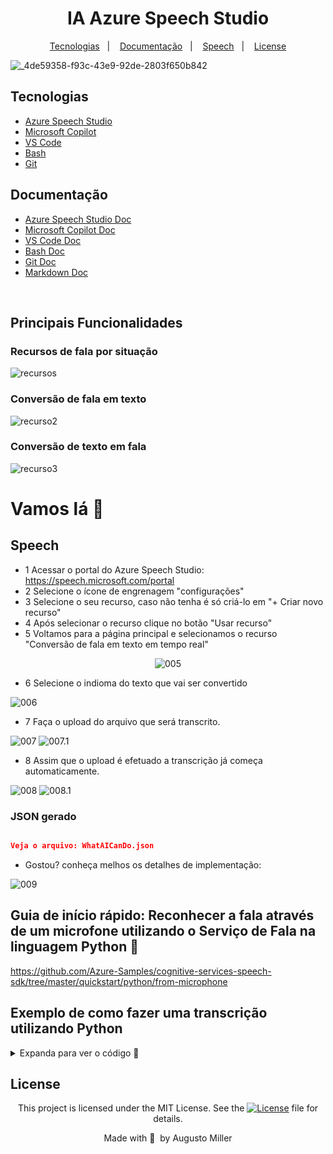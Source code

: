 <div align="center">
 <h1>IA Azure Speech Studio</h1>
</div>

 <p align="center">
  <a href="#Tecnologias">Tecnologias</a>&nbsp;&nbsp;&nbsp;|&nbsp;&nbsp;&nbsp;
  <a href="#Documentação">Documentação</a>&nbsp;&nbsp;&nbsp;|&nbsp;&nbsp;&nbsp;
  <a href="#Speech">Speech</a>&nbsp;&nbsp;&nbsp;|&nbsp;&nbsp;&nbsp;
  <a href="#License">License</a></p>

![_4de59358-f93c-43e9-92de-2803f650b842](https://github.com/augustomiller/IA-Azure_Speech_Studio/assets/990877/da5ff3f2-2480-4737-bcc1-04497da7901f)

<p align="center">

</p>

## Tecnologias

- [Azure Speech Studio](https://speech.microsoft.com/portal)
- [Microsoft Copilot](https://copilot.microsoft.com/)
- [VS Code](https://code.visualstudio.com/)
- [Bash](https://www.gnu.org/software/bash/)
- [Git](https://git-scm.com/)

## Documentação

- [Azure Speech Studio Doc](https://learn.microsoft.com/pt-br/azure/ai-services/speech-service/)
- [Microsoft Copilot Doc](https://learn.microsoft.com/en-us/microsoft-copilot-studio/)
- [VS Code Doc](https://code.visualstudio.com/Docs)
- [Bash Doc](https://www.gnu.org/software/bash/manual/bash.html)
- [Git Doc](https://git-scm.com/doc)
- [Markdown Doc](https://google.github.io/styleguide/docguide/style.html)

</br>


## Principais Funcionalidades

### Recursos de fala por situação

![recursos](https://github.com/augustomiller/IA-Azure_Speech_Studio/assets/990877/1b3a8bff-11e0-4ed2-8306-5c7b362e9f48)

### Conversão de fala em texto

![recurso2](https://github.com/augustomiller/IA-Azure_Speech_Studio/assets/990877/1c7c70e9-a28f-4f87-8445-de38ef5b150e)

### Conversão de texto em fala

![recurso3](https://github.com/augustomiller/IA-Azure_Speech_Studio/assets/990877/85f3f37d-cb6b-444f-b1fd-5864b2201545)


# Vamos lá 🚀

## Speech 

- 1 Acessar o portal do Azure Speech Studio: https://speech.microsoft.com/portal
- 2 Selecione o ícone de engrenagem "configurações" 
- 3 Selecione o seu recurso, caso não tenha é só criá-lo em "+ Criar novo recurso"
- 4 Após selecionar o recurso clique no botão "Usar recurso"
- 5 Voltamos para a página principal e selecionamos o recurso "Conversão de fala  em texto  em tempo real"

<div align="center">

![005](https://github.com/augustomiller/IA-Azure_Speech_Studio/assets/990877/708cba99-afa5-4ab8-a20a-e2c3a225e62b)

</div>

- 6 Selecione o indioma do texto que vai ser convertido

![006](https://github.com/augustomiller/IA-Azure_Speech_Studio/assets/990877/2ab96137-e9d9-4314-a0c3-8e34448b9e00)

- 7 Faça o upload do arquivo que será transcrito.

![007](https://github.com/augustomiller/IA-Azure_Speech_Studio/assets/990877/87146fce-ebaa-4720-97bd-13e429a028e1)
![007.1](https://github.com/augustomiller/IA-Azure_Speech_Studio/assets/990877/9bbf932f-a2a3-49c1-adbe-31a8ee23da15)


- 8 Assim que o upload é efetuado a transcrição já começa automaticamente.

![008](https://github.com/augustomiller/IA-Azure_Speech_Studio/assets/990877/4d8c03ca-3af6-42a7-93f9-2de059eb317e)
![008.1](https://github.com/augustomiller/IA-Azure_Speech_Studio/assets/990877/39c496e7-9e71-4122-bd7b-ed2d0c663a9b)

### JSON gerado

```json

Veja o arquivo: WhatAICanDo.json

```

- Gostou? conheça melhos os detalhes de implementação:

![009](https://github.com/augustomiller/IA-Azure_Speech_Studio/assets/990877/87065b40-2257-40ec-b6b2-51ede8bb9a46)


## Guia de início rápido: Reconhecer a fala através de um microfone utilizando o Serviço de Fala na linguagem Python 🐍

https://github.com/Azure-Samples/cognitive-services-speech-sdk/tree/master/quickstart/python/from-microphone

## Exemplo de como fazer uma transcrição utilizando Python
<details>
  <summary>
    Expanda para ver o código 🚀
  </summary>

  ```python
#!/usr/bin/env python
# coding: utf-8

# Copyright (c) Microsoft. All rights reserved.
# Licensed under the MIT license. See LICENSE.md file in the project root for full license information.
"""
Conversation transcription samples for the Microsoft Cognitive Services Speech SDK
"""

import time
import uuid

from scipy.io import wavfile

try:
    import azure.cognitiveservices.speech as speechsdk
except ImportError:
    print("""
    Importing the Speech SDK for Python failed.
    Refer to
    https://docs.microsoft.com/azure/cognitive-services/speech-service/quickstart-python for
    installation instructions.
    """)
    import sys
    sys.exit(1)

# Set up the subscription info for the Speech Service:
# Replace with your own subscription key and service region (e.g., "centralus").
# See the limitations in supported regions,
# https://docs.microsoft.com/azure/cognitive-services/speech-service/how-to-use-conversation-transcription
speech_key, service_region = "YourSubscriptionKey", "YourServiceRegion"

# This sample uses a wavfile which is captured using a supported Speech SDK devices (8 channel, 16kHz, 16-bit PCM)
# See https://docs.microsoft.com/azure/cognitive-services/speech-service/speech-devices-sdk-microphone
conversationfilename = "YourConversationWavFile"


# This sample demonstrates how to use conversation transcription.
def conversation_transcription():
    """transcribes a conversation"""
    # Creates speech configuration with subscription information
    speech_config = speechsdk.SpeechConfig(subscription=speech_key, region=service_region)

    channels = 1
    bits_per_sample = 16
    samples_per_second = 16000

    # Create audio configuration using the push stream
    wave_format = speechsdk.audio.AudioStreamFormat(samples_per_second, bits_per_sample, channels)
    stream = speechsdk.audio.PushAudioInputStream(stream_format=wave_format)
    audio_config = speechsdk.audio.AudioConfig(stream=stream)

    transcriber = speechsdk.transcription.ConversationTranscriber(speech_config, audio_config)

    done = False

    def stop_cb(evt: speechsdk.SessionEventArgs):
        """callback that signals to stop continuous transcription upon receiving an event `evt`"""
        print('CLOSING {}'.format(evt))
        nonlocal done
        done = True

    # Subscribe to the events fired by the conversation transcriber
    transcriber.transcribed.connect(lambda evt: print('TRANSCRIBED: {}'.format(evt)))
    transcriber.session_started.connect(lambda evt: print('SESSION STARTED: {}'.format(evt)))
    transcriber.session_stopped.connect(lambda evt: print('SESSION STOPPED {}'.format(evt)))
    transcriber.canceled.connect(lambda evt: print('CANCELED {}'.format(evt)))
    # stop continuous transcription on either session stopped or canceled events
    transcriber.session_stopped.connect(stop_cb)
    transcriber.canceled.connect(stop_cb)

    transcriber.start_transcribing_async()

    # Read the whole wave files at once and stream it to sdk
    _, wav_data = wavfile.read(conversationfilename)
    stream.write(wav_data.tobytes())
    stream.close()
    while not done:
        time.sleep(.5)

    transcriber.stop_transcribing_async()


# This sample demonstrates how to use conversation transcription.
def conversation_transcription_from_microphone():
    """transcribes a conversation"""
    # Creates speech configuration with subscription information
    speech_config = speechsdk.SpeechConfig(subscription=speech_key, region=service_region)
    transcriber = speechsdk.transcription.ConversationTranscriber(speech_config)

    done = False

    def stop_cb(evt: speechsdk.SessionEventArgs):
        """callback that signals to stop continuous transcription upon receiving an event `evt`"""
        print('CLOSING {}'.format(evt))
        nonlocal done
        done = True

    # Subscribe to the events fired by the conversation transcriber
    transcriber.transcribed.connect(lambda evt: print('TRANSCRIBED: {}'.format(evt)))
    transcriber.session_started.connect(lambda evt: print('SESSION STARTED: {}'.format(evt)))
    transcriber.session_stopped.connect(lambda evt: print('SESSION STOPPED {}'.format(evt)))
    transcriber.canceled.connect(lambda evt: print('CANCELED {}'.format(evt)))
    # stop continuous transcription on either session stopped or canceled events
    transcriber.session_stopped.connect(stop_cb)
    transcriber.canceled.connect(stop_cb)

    transcriber.start_transcribing_async()

    while not done:
        # No real sample parallel work to do on this thread, so just wait for user to type stop.
        # Can't exit function or transcriber will go out of scope and be destroyed while running.
        print('type "stop" then enter when done')
        stop = input()
        if (stop.lower() == "stop"):
            print('Stopping async recognition.')
            transcriber.stop_transcribing_async()
            break
```


</details>


## License

<div align="center">
  
<p>This project is licensed under the MIT License. See the
  <a href="https://mit-license.org/">
    <img src="https://img.shields.io/static/v1?label=license&message=MIT&color=5965E0&labelColor=121214" alt="License"></a> file for details.</p>
<p>Made with&nbsp;💙 &nbsp;by Augusto Miller</p>
  
<div>
